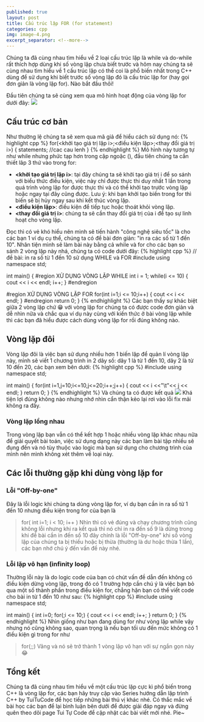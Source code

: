 ```yaml
---
published: true
layout: post
title: Cấu trúc lặp FOR (for statement)
categories: cpp
img: image-4.png
excerpt_separator: <!--more-->
---
```

Chúng ta đã cùng nhau tìm hiểu về 2 loại cấu trúc lặp là while và do-while rất thích hợp dùng khi số vòng lặp chưa biết trước và hôm nay chúng ta sẽ cùng nhau tìm hiểu về 1 cấu trúc lặp có thể coi là phổ biến nhất trong C++ dùng để sử dụng khi biết trước số vòng lặp đó là cấu trúc lặp for (hay gọi đơn giản là vòng lặp for). Nào bắt đầu thôi!
<!--more-->
Đầu tiên chúng ta sẽ cùng xem qua mô hình hoạt động của vòng lặp for dưới đây:
![](https://2.bp.blogspot.com/-I1T4t8Z5Zv4/XHzYDS4O7zI/AAAAAAAAAfg/9yBg9RrVlFEXs4BV1Ank2Fa9MMT_B4X_ACK4BGAYYCw/s640/bai_3.5.1.PNG)

## Cấu trúc cơ bản
Như thường lệ chúng ta sẽ xem qua mã giả để hiểu cách sử dụng nó:
{% highlight cpp %}
for(<khởi tạo giá trị lặp i>;<điều kiện lặp>;<thay đổi giá trị i>)
{
    statements; //cac cau lenh
}
{% endhighlight %}
Mô hình này tương tự như while nhưng phức tạp hơn trong cặp ngoặc (), đầu tiên chúng ta cần thiết lâp 3 thứ vào trong for:
- **<khởi tạo giá trị lặp i>**: tại đây chúng ta sẽ khởi tạo giá trị i để so sánh với biểu thức điều kiện, việc này chỉ được thực thi duy nhất 1 lần trong quá trình vòng lặp for được thực thi và có thể khởi tạo trước vòng lặp hoặc ngay tại đây cũng được.
	Lưu ý: khi bạn khởi tạo biến trong for thì biến sẽ bị hủy ngay sau khi kết thúc vòng lặp.
- **<điều kiện lặp>**: điều kiện để tiếp tục hoặc thoát khỏi vòng lặp.
- **<thay đổi giá trị i>**: chúng ta sẽ cần thay đổi giá trị của i để tạo sự linh hoạt cho vòng lặp.

Đọc thì có vẻ khó hiểu nên mình sẽ tiến hành "công nghệ siêu tốc" là cho các bạn 1 ví dụ cụ thể, chúng ta có đề bài đơn giản: "in ra các số từ 1 đến 10".
Nhân tiện mình sẽ làm bài này bằng cả while và for cho các bạn so sánh 2 vòng lặp này nhá, chúng ta có code dưới đây:
{% highlight cpp %}
// đề bài: in ra số từ 1 đến 10 sử dụng WHILE và FOR
#include <iostream>
using namespace std;

int main()
{
  #region XỬ DỤNG VÒNG LẶP WHILE
  int i = 1;
  while(i <= 10)
  {
    cout << i << endl;
    i++;
  }
  #endregion
  
  #region XỬ DỤNG VÒNG LẶP FOR
  for(int i=1;i <= 10;i++)
  {
    cout << i << endl;
  }
  #endregion
  return 0;
}
{% endhighlight %}
Các bạn thấy sự khác biệt giữa 2 vòng lặp chứ 😁 với vòng lặp for chúng ta có được code đơn giản và dễ nhìn nữa và chắc qua ví dụ này cùng với kiến thức ở bài vòng lặp while thì các bạn đã hiểu được cách dùng vòng lặp for rồi đúng không nào.
## Vòng lặp đôi
Vòng lặp đôi là việc bạn sử dụng nhiều hơn 1 biến lặp để quản lí vòng lặp này, mình sẽ viết 1 chương trình in 2 dãy số: dãy 1 là từ 1 đến 10, dãy 2 là từ 10 đến 20,  các bạn xem bên dưới:
{% highlight cpp %}
#include <iostream>
using namespace std;

int main()
{
  for(int i=1,j=10;i<=10,j<=20;i++;j++)
  {
    cout << i <<"\t"<< j << endl;
  }
  return 0;
}
{% endhighlight %}
Và chúng ta có được kết quả
![](https://3.bp.blogspot.com/-WBbll8HaEZM/XHzltnUGqmI/AAAAAAAAAfs/zv_ATDX-z3UFOGToXzKF4snV1--lqUMOwCK4BGAYYCw/s640/bai_3.5.2.PNG)
Khá tiện lợi đúng không nào nhưng nhớ nhìn cẩn thận kẻo lại rơi vào lỗi fix mãi không ra đấy.
### Vòng lặp lồng nhau
Trong vòng lặp bạn vẫn có thể kết hợp 1 hoặc nhiều vòng lặp khác nhau nữa để giải quyết bài toán, việc sử dụng dạng này các bạn làm bài tập nhiều sẽ đụng đến và nó tùy thuộc vào logic mà bạn sử dụng cho chương trình của mình nên mình không xét thêm về loại này.
## Các lỗi thường gặp khi dùng vòng lặp for
### Lỗi "Off-by-one"
Đây là lỗi logic khi chúng ta dùng vòng lặp for, ví dụ bạn cần in ra số từ 1 đến 10 nhưng điều kiện trong for của bạn là
> for( int i=1; i < 10; i++ )
Nhìn thì có vẻ đúng và chạy chương trình cũng không lỗi nhưng khi ra kết quả thì nó chỉ in ra đến số 9 là dừng trong khi đề bài cần in đến số 10 đây chính là lỗi "Off-by-one" khi số vòng lặp của chúng ta bị thiếu hoặc bị thừa (thường là dư hoặc thừa 1 lần), các bạn nhớ chú ý đến vấn đề này nhé.

### Lỗi lặp vô hạn (infinity loop)
Thường lỗi này là do logic code của bạn có chút vấn đề  dẫn đến không có điều kiện dừng vòng lặp, trong đó có 1 trường hợp cần chú ý là việc bạn bỏ qua một số thành phần trong điều kiện  for, chẳng hặn bạn có thể viết code cho bài in từ 1 đến 10 như sau:
{% highlight cpp %}
#include <iostream>
using namespace std;

int main()
{
  int i=0;
  for(;i <= 10;)
  {
    cout << i << endl;
    i++;
  }
  return 0;
}
{% endhighlight %}
Nhìn giống như bạn đang dùng for như vòng lặp while vậy nhưng nó cũng không sao, quan trọng là nếu bạn tối ưu đến mức không có 1 điều kiện gì trong for như
> for(;;)
Vâng và nó sẽ trở thành 1 vòng lặp vô hạn với sự ngắn gọn này 😂

## Tổng kết
Chúng ta đã cùng nhau tìm hiểu về một cấu trúc lặp cực kì phổ biến trong C++ là vòng lặp for, các bạn hãy truy cập vào Series hướng dẫn lập trình C++ by TuiTuCode để học tiếp những bài thú vị khác nhé.
Có thắc mắc về bài học các bạn để lại bình luận bên dưới để được giải đáp ngay và đừng quên theo dõi page Tui Tự Code để cập nhật các bài viết mới nhé. Pie~


